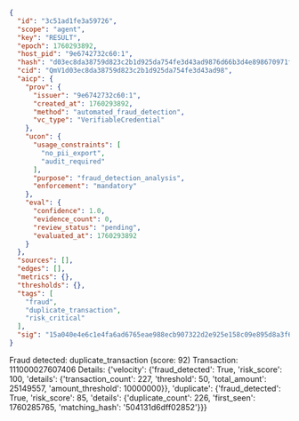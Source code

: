 ```json
{
  "id": "3c51ad1fe3a59726",
  "scope": "agent",
  "key": "RESULT",
  "epoch": 1760293892,
  "host_pid": "9e6742732c60:1",
  "hash": "d03ec8da38759d823c2b1d925da754fe3d43ad9876d66b3d4e898670971f43b6",
  "cid": "QmV1d03ec8da38759d823c2b1d925da754fe3d43ad98",
  "aicp": {
    "prov": {
      "issuer": "9e6742732c60:1",
      "created_at": 1760293892,
      "method": "automated_fraud_detection",
      "vc_type": "VerifiableCredential"
    },
    "ucon": {
      "usage_constraints": [
        "no_pii_export",
        "audit_required"
      ],
      "purpose": "fraud_detection_analysis",
      "enforcement": "mandatory"
    },
    "eval": {
      "confidence": 1.0,
      "evidence_count": 0,
      "review_status": "pending",
      "evaluated_at": 1760293892
    }
  },
  "sources": [],
  "edges": [],
  "metrics": {},
  "thresholds": {},
  "tags": [
    "fraud",
    "duplicate_transaction",
    "risk_critical"
  ],
  "sig": "15a040e4e6c1e4fa6ad6765eae988ecb907322d2e925e158c09e895d8a3f625f"
}
```

Fraud detected: duplicate_transaction (score: 92)
Transaction: 111000027607406
Details: {'velocity': {'fraud_detected': True, 'risk_score': 100, 'details': {'transaction_count': 227, 'threshold': 50, 'total_amount': 25149557, 'amount_threshold': 10000000}}, 'duplicate': {'fraud_detected': True, 'risk_score': 85, 'details': {'duplicate_count': 226, 'first_seen': 1760285765, 'matching_hash': '504131d6dff02852'}}}